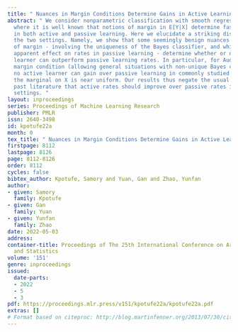 ```yaml
---
title: " Nuances in Margin Conditions Determine Gains in Active Learning "
abstract: " We consider nonparametric classification with smooth regression functions,
  where it is well known that notions of margin in E[Y|X] determine fast or slow rates
  in both active and passive learning. Here we elucidate a striking distinction between
  the two settings. Namely, we show that some seemingly benign nuances in notions
  of margin - involving the uniqueness of the Bayes classifier, and which have no
  apparent effect on rates in passive learning - determine whether or not any active
  learner can outperform passive learning rates. In particular, for Audibert-Tsybakov’s
  margin condition (allowing general situations with non-unique Bayes classifiers),
  no active learner can gain over passive learning in commonly studied settings where
  the marginal on X is near uniform. Our results thus negate the usual intuition from
  past literature that active rates should improve over passive rates in nonparametric
  settings. "
layout: inproceedings
series: Proceedings of Machine Learning Research
publisher: PMLR
issn: 2640-3498
id: kpotufe22a
month: 0
tex_title: " Nuances in Margin Conditions Determine Gains in Active Learning "
firstpage: 8112
lastpage: 8126
page: 8112-8126
order: 8112
cycles: false
bibtex_author: Kpotufe, Samory and Yuan, Gan and Zhao, Yunfan
author:
- given: Samory
  family: Kpotufe
- given: Gan
  family: Yuan
- given: Yunfan
  family: Zhao
date: 2022-05-03
address:
container-title: Proceedings of The 25th International Conference on Artificial Intelligence
  and Statistics
volume: '151'
genre: inproceedings
issued:
  date-parts:
  - 2022
  - 5
  - 3
pdf: https://proceedings.mlr.press/v151/kpotufe22a/kpotufe22a.pdf
extras: []
# Format based on citeproc: http://blog.martinfenner.org/2013/07/30/citeproc-yaml-for-bibliographies/
---
```

